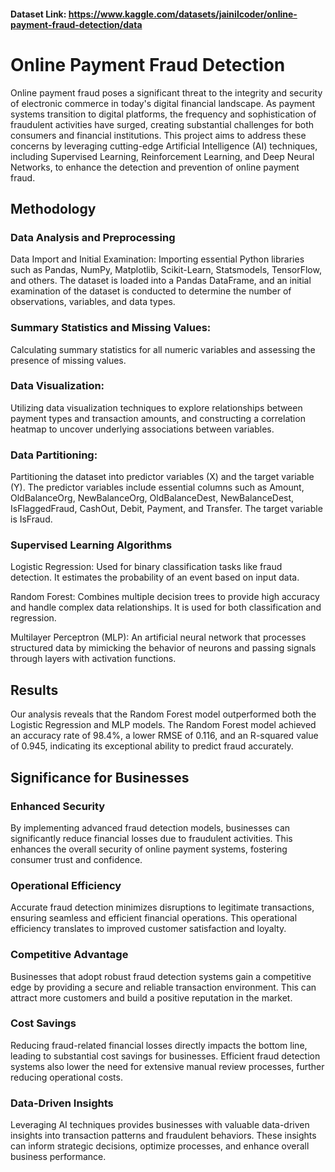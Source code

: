 #### Dataset Link: https://www.kaggle.com/datasets/jainilcoder/online-payment-fraud-detection/data

# Online Payment Fraud Detection

Online payment fraud poses a significant threat to the integrity and security of electronic commerce in today's digital financial landscape. As payment systems transition to digital platforms, the frequency and sophistication of fraudulent activities have surged, creating substantial challenges for both consumers and financial institutions. This project aims to address these concerns by leveraging cutting-edge Artificial Intelligence (AI) techniques, including Supervised Learning, Reinforcement Learning, and Deep Neural Networks, to enhance the detection and prevention of online payment fraud.

## Methodology
### Data Analysis and Preprocessing
Data Import and Initial Examination: Importing essential Python libraries such as Pandas, NumPy, Matplotlib, Scikit-Learn, Statsmodels, TensorFlow, and others. The dataset is loaded into a Pandas DataFrame, and an initial examination of the dataset is conducted to determine the number of observations, variables, and data types.

### Summary Statistics and Missing Values: 
Calculating summary statistics for all numeric variables and assessing the presence of missing values.

### Data Visualization: 
Utilizing data visualization techniques to explore relationships between payment types and transaction amounts, and constructing a correlation heatmap to uncover underlying associations between variables.

### Data Partitioning: 
Partitioning the dataset into predictor variables (X) and the target variable (Y). The predictor variables include essential columns such as Amount, OldBalanceOrg, NewBalanceOrg, OldBalanceDest, NewBalanceDest, IsFlaggedFraud, CashOut, Debit, Payment, and Transfer. The target variable is IsFraud.

### Supervised Learning Algorithms
Logistic Regression: Used for binary classification tasks like fraud detection. It estimates the probability of an event based on input data. </br>

Random Forest: Combines multiple decision trees to provide high accuracy and handle complex data relationships. It is used for both classification and regression.</br>

Multilayer Perceptron (MLP): An artificial neural network that processes structured data by mimicking the behavior of neurons and passing signals through layers with activation functions.</br>

## Results
Our analysis reveals that the Random Forest model outperformed both the Logistic Regression and MLP models. The Random Forest model achieved an accuracy rate of 98.4%, a lower RMSE of 0.116, and an R-squared value of 0.945, indicating its exceptional ability to predict fraud accurately.

## Significance for Businesses
### Enhanced Security
By implementing advanced fraud detection models, businesses can significantly reduce financial losses due to fraudulent activities. This enhances the overall security of online payment systems, fostering consumer trust and confidence.

### Operational Efficiency
Accurate fraud detection minimizes disruptions to legitimate transactions, ensuring seamless and efficient financial operations. This operational efficiency translates to improved customer satisfaction and loyalty.

### Competitive Advantage
Businesses that adopt robust fraud detection systems gain a competitive edge by providing a secure and reliable transaction environment. This can attract more customers and build a positive reputation in the market.

### Cost Savings
Reducing fraud-related financial losses directly impacts the bottom line, leading to substantial cost savings for businesses. Efficient fraud detection systems also lower the need for extensive manual review processes, further reducing operational costs.

### Data-Driven Insights
Leveraging AI techniques provides businesses with valuable data-driven insights into transaction patterns and fraudulent behaviors. These insights can inform strategic decisions, optimize processes, and enhance overall business performance.


